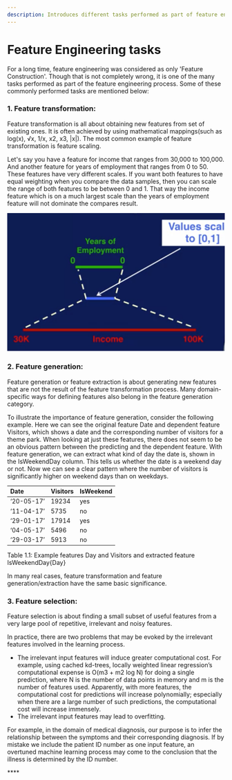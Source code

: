 ```yaml
---
description: Introduces different tasks performed as part of feature engineering process
---
```


# Feature Engineering tasks

For a long time, feature engineering was considered as only 'Feature Construction'. Though that is not completely wrong, it is one of the many tasks performed as part of the feature engineering process. Some of these commonly performed tasks are mentioned below:

###  **1. Feature transformation:** 

Feature transformation is all about obtaining new features from set of existing ones. It is often achieved by using mathematical mappings\(such as log\(x\), √x, 1/x, x2, x3, \|x\|\). The most common example of feature transformation is feature scaling. 

Let's say you have a feature for income that ranges from 30,000 to 100,000. And another feature for years of employment that ranges from 0 to 50. These features have very different scales. If you want both features to have equal weighting when you compare the data samples, then you can scale the range of both features to be between 0 and 1. That way the income feature which is on a much largest scale than the years of employment feature will not dominate the compares result.

![Fig1.2: Feature scaling of years of employment and income](../.gitbook/assets/screen-shot-2020-08-15-at-2.33.56-pm.png)

### **2. Feature generation:** 

Feature generation or feature extraction is about generating new features that are not the result of the feature transformation process. Many domain-specific ways for defining features also belong in the feature generation category.

To illustrate the importance of feature generation, consider the following example. Here we can see the original feature Date and dependent feature Visitors, which shows a date and the corresponding number of visitors for a theme park. When looking at just these features, there does not seem to be an obvious pattern between the predicting and the dependent feature. With feature generation, we can extract what kind of day the date is, shown in the IsWeekendDay column. This tells us whether the date is a weekend day or not. Now we can see a clear pattern where the number of visitors is significantly higher on weekend days than on weekdays. 

| Date  | Visitors | IsWeekend |
| :--- | :--- | :--- |
| ‘20-05-17’  | 19234  | yes |
| ‘11-04-17’ | 5735 | no |
| ‘29-01-17’ | 17914 | yes |
| ‘04-05-17’ | 5496 | no |
| ‘29-03-17’ | 5913 | no |

Table 1.1: Example features Day and Visitors and extracted feature IsWeekendDay{Day}

In many real cases, feature transformation and feature generation/extraction have the same basic significance.



### **3. Feature selection:** 

Feature selection is about finding a small subset of useful features from a very large pool of repetitive, irrelevant and noisy features. 

In practice, there are two problems that may be evoked by the irrelevant features involved in the learning process. 

* The irrelevant input features will induce greater computational cost. For example, using cached kd-trees, locally weighted linear regression’s computational expense is O\(m3 + m2 log N\) for doing a single prediction, where N is the number of data points in memory and m is the number of features used. Apparently, with more features, the computational cost for predictions will increase polynomially; especially when there are a large number of such predictions, the computational cost will increase immensely. 
* The irrelevant input features may lead to overfitting.

For example, in the domain of medical diagnosis, our purpose is to infer the relationship between the symptoms and their corresponding diagnosis. If by mistake we include the patient ID number as one input feature, an overtuned machine learning process may come to the conclusion that the illness is determined by the ID number.

 



\*\*\*\*

